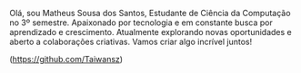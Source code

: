 Olá, sou Matheus Sousa dos Santos, 
Estudante de Ciência da Computação no 3º semestre. Apaixonado por tecnologia e em constante busca por aprendizado e crescimento. Atualmente explorando novas oportunidades e aberto a colaborações criativas. 
Vamos criar algo incrível juntos!

(https://github.com/Taiwansz)
